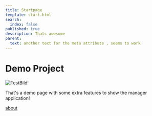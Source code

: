 ```yaml
---
title: Startpage
template: start.html
search:
  index: false
published: true
description: Thats awesome
parent:
  text: another text for the meta attribute , seems to work
---
```


# Demo Project

![TestBild!](/media/images/test.jpg?format=small)

That's a demo page with some extra features to show the manager application!


[about](/about)
